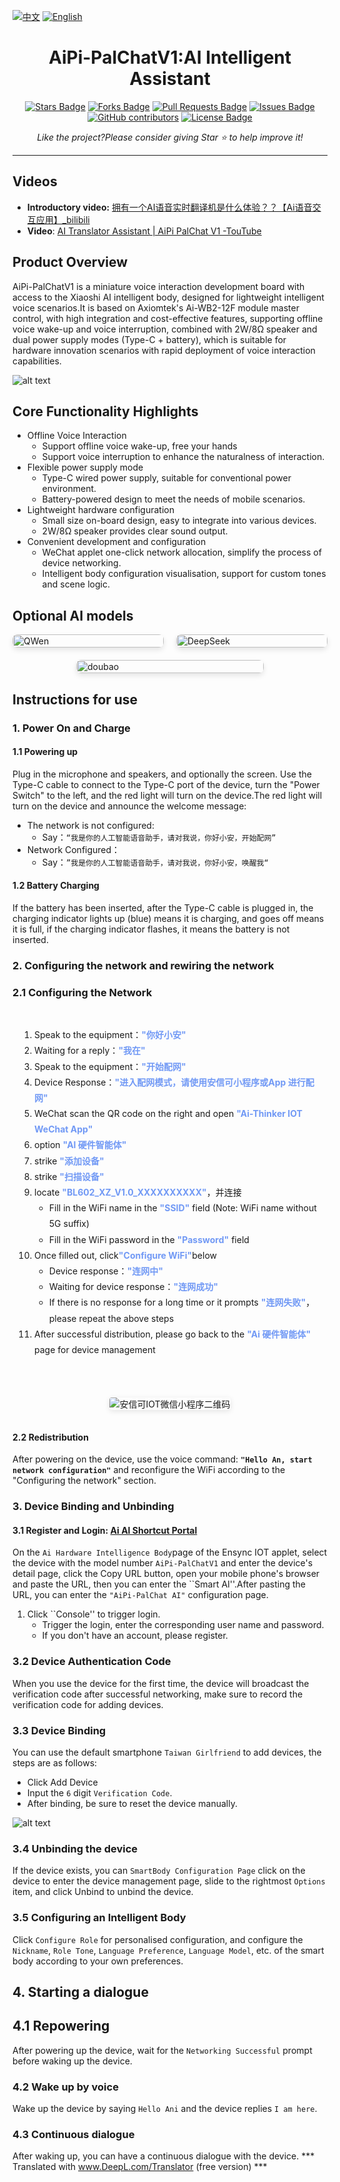  [![中文](https://img.shields.io/badge/语言-中文-blue.svg)](README-CN.md)
[![English](https://img.shields.io/badge/Language-English-green.svg)](README.md)
<h1 align="center">AiPi-PalChatV1:AI Intelligent Assistant</h1>
<div align="center">

<a href="https://github.com/Ai-Thinker-Open/AiPi-PalChatV1/stargazers"><img src="https://img.shields.io/github/stars/Ai-Thinker-Open/AiPi-PalChatV1" alt="Stars Badge"/></a>
<a href="https://github.com/Ai-Thinker-Open/AiPi-PalChatV1/network/members"><img src="https://img.shields.io/github/forks/Ai-Thinker-Open/AiPi-PalChatV1" alt="Forks Badge"/></a>
<a href="https://github.com/Ai-Thinker-Open/AiPi-PalChatV1/pulls"><img src="https://img.shields.io/github/issues-pr/Ai-Thinker-Open/AiPi-PalChatV1" alt="Pull Requests Badge"/></a>
<a href="https://github.com/Ai-Thinker-Open/AiPi-PalChatV1/issues"><img src="https://img.shields.io/github/issues/Ai-Thinker-Open/AiPi-PalChatV1" alt="Issues Badge"/></a>
<a href="https://github.com/Ai-Thinker-Open/AiPi-PalChatV1/graphs/contributors"><img alt="GitHub contributors" src="https://img.shields.io/github/contributors/Ai-Thinker-Open/AiPi-PalChatV1?color=2b9348"></a>
<a href="https://github.com/Ai-Thinker-Open/AiPi-PalChatV1/blob/master/LICENSE"><img src="https://img.shields.io/github/license/Ai-Thinker-Open/AiPi-PalChatV1?color=2b9348" alt="License Badge"/></a>

<i>Like the project?Please consider giving Star ⭐️ to help improve it!</i>

</div>

---


## Videos

- **Introductory video:** [拥有一个AI语音实时翻译机是什么体验？？【Ai语音交互应用】_bilibili](https://www.bilibili.com/video/BV1SuEtzREV9?spm_id_from=333.788.videopod.sections&vd_source=02a465997504a99b4366d967ab71e479)
- **Video**: [AI Translator Assistant | AiPi PalChat V1 -TouTube](https://www.youtube.com/watch?v=AHNUB3JPgbw)

## Product Overview

AiPi-PalChatV1 is a miniature voice interaction development board with access to the Xiaoshi AI intelligent body, designed for lightweight intelligent voice scenarios.It is based on Axiomtek's Ai-WB2-12F module master control, with high integration and cost-effective features, supporting offline voice wake-up and voice interruption, combined with 2W/8Ω speaker and dual power supply modes (Type-C + battery), which is suitable for hardware innovation scenarios with rapid deployment of voice interaction capabilities.

![alt text](4.Docs/img/aipiplachatv1.png)

## Core Functionality Highlights

- Offline Voice Interaction
  - Support offline voice wake-up, free your hands
  - Support voice interruption to enhance the naturalness of interaction.
- Flexible power supply mode
  - Type-C wired power supply, suitable for conventional power environment.
  - Battery-powered design to meet the needs of mobile scenarios.
- Lightweight hardware configuration
  - Small size on-board design, easy to integrate into various devices.
  - 2W/8Ω speaker provides clear sound output.
- Convenient development and configuration
  - WeChat applet one-click network allocation, simplify the process of device networking.
  - Intelligent body configuration visualisation, support for custom tones and scene logic.


## Optional AI models

  <div style="display: flex; justify-content: center; gap: 20px; flex-wrap: wrap;">
  <div style="flex: 1; min-width: 200px; max-width: 300px;">
	<img src="./4.Docs/img/Qwan.png" alt="QWen" style="width: 100%; height: auto; border-radius: 8px; box-shadow: 0 4px 8px rgba(0,0,0,0.1);">
  </div>
  <div style="flex: 1; min-width: 200px; max-width: 300px;">
	<img src="./4.Docs/img/DeepSeek.png" alt="DeepSeek" style="width: 100%; height: auto; border-radius: 8px; box-shadow: 0 4px 8px rgba(0,0,0,0.1);">
  </div>
  <div style="flex: 1; min-width: 200px; max-width: 300px;">
	<img src="./4.Docs/img/doubao.png" alt="doubao" style="width: 100%; height: auto; border-radius: 8px; box-shadow: 0 4px 8px rgba(0,0,0,0.1);">
  </div>
</div>

## Instructions for use
### 1. Power On and Charge

#### 1.1 Powering up
Plug in the microphone and speakers, and optionally the screen.
Use the Type-C cable to connect to the Type-C port of the device, turn the "Power Switch" to the left, and the red light will turn on the device.The red light will turn on the device and announce the welcome message:
  - The network is not configured:
	- Say：`“我是你的人工智能语音助手，请对我说，你好小安，开始配网”`
  - Network Configured：
	- Say：`”我是你的人工智能语音助手，请对我说，你好小安，唤醒我“`
#### 1.2 Battery Charging
If the battery has been inserted, after the Type-C cable is plugged in, the charging indicator lights up (blue) means it is charging, and goes off means it is full, if the charging indicator flashes, it means the battery is not inserted.

### 2. Configuring the network and rewiring the network

### 2.1 Configuring the Network
<div style="display: flex; flex-wrap: wrap; gap: 20px;">
  <!-- 左侧步骤列表 -->
  <div style="flex: 1; min-width: 300px; padding: 15px;  border-radius: 8px;">
	<ol style="padding-left: 20px; line-height: 1.8;">
	  <li>Speak to the equipment：<span style="color:rgb(113, 153, 245); font-weight: bold;">"你好小安"</span></li>
	  <li>Waiting for a reply：<span style="color:rgb(113, 153, 245); font-weight: bold;">"我在"</span></li>
	  <li>Speak to the equipment：<span style="color:rgb(113, 153, 245); font-weight: bold;">"开始配网"</span></li>
	  <li>Device Response：<span style="color:rgb(113, 153, 245); font-weight: bold;">"进入配网模式，请使用安信可小程序或App 进行配网"</span></li>
	  <li>WeChat scan the QR code on the right and open <span style="color:rgb(113, 153, 245); font-weight: bold;">"Ai-Thinker IOT WeChat App"</span></li>
	  <li>option <span style="color:rgb(113, 153, 245); font-weight: bold;">"AI 硬件智能体"</span></li>
	  <li>strike <span style="color:rgb(113, 153, 245); font-weight: bold;">"添加设备"</span></li>
	  <li>strike  <span style="color:rgb(113, 153, 245); font-weight: bold;">"扫描设备"</span></li>
	  <li>locate <span style="color:rgb(113, 153, 245); font-weight: bold;">"BL602_XZ_V1.0_XXXXXXXXXX"</span>，并连接
		<ul>
		  <li>Fill in the WiFi name in the  <span style="color:rgb(113, 153, 245); font-weight: bold;">"SSID"</span> field (Note: WiFi name without 5G suffix)</li>
		  <li>Fill in the WiFi password in the  <span style="color:rgb(113, 153, 245); font-weight: bold;">"Password"</span> field</li>
		</ul>
	  </li>
	  <li>Once filled out, click<span style="color:rgb(113, 153, 245); font-weight: bold;">"Configure WiFi"</span>below
		<ul>
		  <li>Device response：<span style="color:rgb(113, 153, 245); font-weight: bold;">"连网中"</span></li>
		  <li>Waiting for device response：<span style="color:rgb(113, 153, 245); font-weight: bold;">"连网成功"</span> </li>
		  <li>If there is no response for a long time or it prompts <span style="color:rgb(113, 153, 245); font-weight: bold;">"连网失败"</span>，please repeat the above steps</li>
		</ul>
	  </li>
	  <li>After successful distribution, please go back to the <span style="color:rgb(113, 153, 245); font-weight: bold;">"Ai 硬件智能体"</span> page for device management</li>
	</ol>
  </div>
  
  <!-- 右侧二维码图片 -->
  <div style="flex: 1; min-width: 300px; padding: 15px;border-radius: 8px; display: flex; align-items: center; justify-content: center;">
	<img 
	  src="./4.Docs/img/aitinker_iot.png" 
	  alt="安信可IOT微信小程序二维码" 
	  style="max-width: 100%; height: auto; border-radius: 4px; box-shadow: 0 2px 8px rgba(0,0,0,0.1);"
	>
  </div>
</div>

#### 2.2 Redistribution
After powering on the device, use the voice command: **`"Hello An, start network configuration"`** and reconfigure the WiFi according to the "Configuring the network" section.

### 3. Device Binding and Unbinding
#### 3.1 Register and Login: [Ai AI Shortcut Portal](https://xiaozhi.me/)

On the `Ai Hardware Intelligence Body`page of the Ensync IOT applet, select the device with the model number `AiPi-PalChatV1` and enter the device's detail page, click the Copy URL button, open your mobile phone's browser and paste the URL, then you can enter the ``Smart AI''.After pasting the URL, you can enter the `"AiPi-PalChat AI"` configuration page.
1. Click ``Console'' to trigger login.
	- Trigger the login, enter the corresponding user name and password.
	- If you don't have an account, please register.

### 3.2 Device Authentication Code
When you use the device for the first time, the device will broadcast the verification code after successful networking, make sure to record the verification code for adding devices.

### 3.3 Device Binding
You can use the default smartphone `Taiwan Girlfriend` to add devices, the steps are as follows:
  - Click Add Device
  - Input the `6` digit `Verification Code`.
  - After binding, be sure to reset the device manually.

![alt text](4.Docs/img/add_code.png)
### 3.4 Unbinding the device

If the device exists, you can ``SmartBody Configuration Page`` click on the device to enter the device management page, slide to the rightmost ``Options`` item, and click Unbind to unbind the device.
### 3.5 Configuring an Intelligent Body
Click `Configure Role` for personalised configuration, and configure the `Nickname`, `Role Tone`, `Language Preference`, `Language Model`, etc. of the smart body according to your own preferences.

## 4. Starting a dialogue
## 4.1 Repowering
After powering up the device, wait for the ``Networking Successful`` prompt before waking up the device.
### 4.2 Wake up by voice
Wake up the device by saying ``Hello Ani`` and the device replies ``I am here``.
### 4.3 Continuous dialogue
After waking up, you can have a continuous dialogue with the device.
*** Translated with www.DeepL.com/Translator (free version) ***


